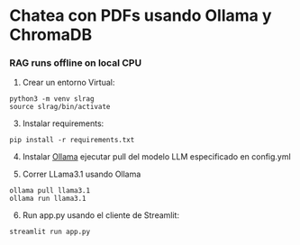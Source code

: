 # Chatea con PDFs usando Ollama y ChromaDB

### RAG runs offline on local CPU

1. Crear un entorno Virtual:

```
python3 -m venv slrag
source slrag/bin/activate
```
   
3. Instalar requirements: 

```
pip install -r requirements.txt
```

4. Instalar <a href="https://ollama.ai">Ollama</a> ejecutar pull del modelo LLM especificado en config.yml

5. Correr LLama3.1 usando Ollama

```
ollama pull llama3.1
ollama run llama3.1
```

6. Run app.py usando el cliente de Streamlit:

```
streamlit run app.py
```